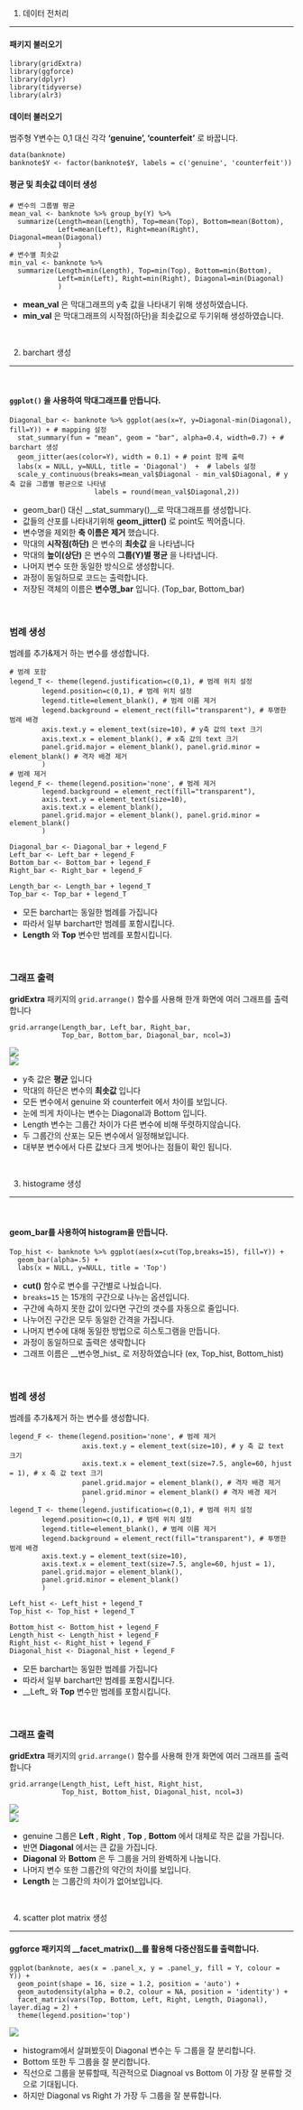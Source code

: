 1. 데이터 전처리
----------------

#### 패키지 불러오기

    library(gridExtra)
    library(ggforce)
    library(dplyr)
    library(tidyverse)
    library(alr3)

#### 데이터 불러오기

범주형 Y변수는 0,1 대신 각각 **‘genuine’, ‘counterfeit’** 로 바꿉니다.

    data(banknote)
    banknote$Y <- factor(banknote$Y, labels = c('genuine', 'counterfeit'))

#### 평균 및 최솟값 데이터 생성

    # 변수의 그룹별 평균
    mean_val <- banknote %>% group_by(Y) %>% 
      summarize(Length=mean(Length), Top=mean(Top), Bottom=mean(Bottom),
                Left=mean(Left), Right=mean(Right), Diagonal=mean(Diagonal)
                )
    # 변수별 최솟값
    min_val <- banknote %>% 
      summarize(Length=min(Length), Top=min(Top), Bottom=min(Bottom),
                Left=min(Left), Right=min(Right), Diagonal=min(Diagonal)
                )

-   **mean\_val** 은 막대그래프의 y축 값을 나타내기 위해 생성하였습니다.
-   **min\_val** 은 막대그래프의 시작점(하단)을 최솟값으로 두기위해
    생성하였습니다.

<br>

2. barchart 생성
----------------

<br>

#### `ggplot()` 을 사용하여 막대그래프를 만듭니다.

    Diagonal_bar <- banknote %>% ggplot(aes(x=Y, y=Diagonal-min(Diagonal), fill=Y)) + # mapping 설정
      stat_summary(fun = "mean", geom = "bar", alpha=0.4, width=0.7) + # barchart 생성
      geom_jitter(aes(color=Y), width = 0.1) + # point 함께 출력
      labs(x = NULL, y=NULL, title = 'Diagonal')  +  # labels 설정
      scale_y_continuous(breaks=mean_val$Diagonal - min_val$Diagonal, # y축 값을 그룹별 평균으로 나타냄
                         labels = round(mean_val$Diagonal,2))

-   geom\_bar() 대신 \_\_stat\_summary()\_\_로 막대그래프를 생성합니다.
-   값들의 산포를 나타내기위해 **geom\_jitter()** 로 point도 찍어줍니다.
-   변수명을 제외한 **축 이름은 제거** 했습니다.
-   막대의 **시작점(하단)** 은 변수의 **최솟값** 을 나타냅니다
-   막대의 **높이(상단)** 은 변수의 **그룹(Y)별 평균** 을 나타냅니다.
-   나머지 변수 또한 동일한 방식으로 생성합니다.
-   과정이 동일하므로 코드는 출력합니다.
-   저장된 객체의 이름은 **변수명\_bar** 입니다. (Top\_bar, Bottom\_bar)

<br>

### 범례 생성

범례를 추가&제거 하는 변수를 생성합니다.

    # 범례 포함
    legend_T <- theme(legend.justification=c(0,1), # 범례 위치 설정
            legend.position=c(0,1), # 범례 위치 설정
            legend.title=element_blank(), # 범례 이름 제거
            legend.background = element_rect(fill="transparent"), # 투명한 범례 배경
            axis.text.y = element_text(size=10), # y축 값의 text 크기
            axis.text.x = element_blank(), # x축 값의 text 크기
            panel.grid.major = element_blank(), panel.grid.minor = element_blank() # 격자 배경 제거
            )
    # 범례 제거
    legend_F <- theme(legend.position='none', # 범례 제거
            legend.background = element_rect(fill="transparent"),
            axis.text.y = element_text(size=10),
            axis.text.x = element_blank(),
            panel.grid.major = element_blank(), panel.grid.minor = element_blank()
            )

    Diagonal_bar <- Diagonal_bar + legend_F
    Left_bar <- Left_bar + legend_F
    Bottom_bar <- Bottom_bar + legend_F
    Right_bar <- Right_bar + legend_F

    Length_bar <- Length_bar + legend_T
    Top_bar <- Top_bar + legend_T

-   모든 barchart는 동일한 범례를 가집니다
-   따라서 일부 barchart만 범례를 포함시킵니다.
-   **Length** 와 **Top** 변수만 범례를 포함시킵니다.

<br>

### 그래프 출력

**gridExtra** 패키지의 `grid.arrange()` 함수를 사용해 한개 화면에 여러
그래프를 출력합니다

    grid.arrange(Length_bar, Left_bar, Right_bar, 
                 Top_bar, Bottom_bar, Diagonal_bar, ncol=3)

<img src="2021-01-27-rmdtest_files/figure-markdown_strict/unnamed-chunk-8-1.png" style="display: block; margin: auto auto auto 0;" /><img src="2021-01-27-rmdtest_files/figure-markdown_strict/unnamed-chunk-8-2.png" style="display: block; margin: auto auto auto 0;" />

-   y축 값은 **평균** 입니다
-   막대의 하단은 변수의 **최솟값** 입니다
-   모든 변수에서 genuine 와 counterfeit 에서 차이를 보입니다.
-   눈에 띄게 차이나는 변수는 Diagonal과 Bottom 입니다.
-   Length 변수는 그룹간 차이가 다른 변수에 비해 뚜렷하지않습니다.
-   두 그룹간의 산포는 모든 변수에서 일정해보입니다.
-   대부분 변수에서 다른 값보다 크게 벗어나는 점들이 확인 됩니다.

<br>

3. histograme 생성
------------------

<br>

#### geom\_bar를 사용하여 histogram을 만듭니다.

    Top_hist <- banknote %>% ggplot(aes(x=cut(Top,breaks=15), fill=Y)) + 
      geom_bar(alpha=.5) +
      labs(x = NULL, y=NULL, title = 'Top')

-   **cut()** 함수로 변수를 구간별로 나눴습니다.
-   `breaks=15` 는 15개의 구간으로 나누는 옵션입니다.
-   구간에 속하지 못한 값이 있다면 구간의 갯수를 자동으로 줄입니다.
-   나누어진 구간은 모두 동일한 간격을 가집니다.
-   나머지 변수에 대해 동일한 방법으로 히스토그램을 만듭니다.
-   과정이 동일하므로 출력은 생략합니다
-   그래프 이름은 \_\_변수명\_hist\_ 로 저장하였습니다 (ex, Top\_hist,
    Bottom\_hist)

<br>

### 범례 생성

범례를 추가&제거 하는 변수를 생성합니다.

    legend_F <- theme(legend.position='none', # 범례 제거
                      axis.text.y = element_text(size=10), # y 축 값 text 크기
                      axis.text.x = element_text(size=7.5, angle=60, hjust = 1), # x 축 값 text 크기
                      panel.grid.major = element_blank(), # 격자 배경 제거
                      panel.grid.minor = element_blank() # 격자 배경 제거
                      )
    legend_T <- theme(legend.justification=c(0,1), # 범례 위치 설정
            legend.position=c(0,1), # 범례 위치 설정
            legend.title=element_blank(), # 범례 이름 제거
            legend.background = element_rect(fill="transparent"), # 투명한 범례 배경
            axis.text.y = element_text(size=10),
            axis.text.x = element_text(size=7.5, angle=60, hjust = 1),
            panel.grid.major = element_blank(),
            panel.grid.minor = element_blank()
            )

    Left_hist <- Left_hist + legend_T
    Top_hist <- Top_hist + legend_T

    Bottom_hist <- Bottom_hist + legend_F
    Length_hist <- Length_hist + legend_F
    Right_hist <- Right_hist + legend_F
    Diagonal_hist <- Diagonal_hist + legend_F

-   모든 barchart는 동일한 범례를 가집니다
-   따라서 일부 barchart만 범례를 포함시킵니다.
-   \_\_Left\_ 와 **Top** 변수만 범례를 포함시킵니다.

<br>

### 그래프 출력

**gridExtra** 패키지의 `grid.arrange()` 함수를 사용해 한개 화면에 여러
그래프를 출력합니다

    grid.arrange(Length_hist, Left_hist, Right_hist, 
                 Top_hist, Bottom_hist, Diagonal_hist, ncol=3)

<img src="2021-01-27-rmdtest_files/figure-markdown_strict/unnamed-chunk-14-1.png" style="display: block; margin: auto auto auto 0;" /><img src="2021-01-27-rmdtest_files/figure-markdown_strict/unnamed-chunk-14-2.png" style="display: block; margin: auto auto auto 0;" />

-   genuine 그룹은 **Left** , **Right** , **Top** , **Bottom** 에서
    대체로 작은 값을 가집니다.
-   반면 **Diagonal** 에서는 큰 값을 가집니다.
-   **Diagonal** 와 **Bottom** 은 두 그룹을 거의 완벽하게 나눕니다.
-   나머지 변수 또한 그룹간의 약간의 차이를 보입니다.
-   **Length** 는 그룹간의 차이가 없어보입니다.

<br>

4. scatter plot matrix 생성
---------------------------

#### **ggforce** 패키지의 \_\_facet\_matrix()\_\_를 활용해 다중산점도를 출력합니다.

    ggplot(banknote, aes(x = .panel_x, y = .panel_y, fill = Y, colour = Y)) + 
      geom_point(shape = 16, size = 1.2, position = 'auto') + 
      geom_autodensity(alpha = 0.2, colour = NA, position = 'identity') + 
      facet_matrix(vars(Top, Bottom, Left, Right, Length, Diagonal), layer.diag = 2) +
      theme(legend.position='top')

<img src="2021-01-27-rmdtest_files/figure-markdown_strict/unnamed-chunk-16-1.png" style="display: block; margin: auto auto auto 0;" />

-   histogram에서 살펴봤듯이 Diagonal 변수는 두 그룹을 잘 분리합니다.
-   Bottom 또한 두 그룹을 잘 분리합니다.
-   직선으로 그룹을 분류할때, 직관적으로 Diagnoal vs Bottom 이 가장 잘
    분류할 것으로 기대됩니다.
-   하지만 Diagonal vs Right 가 가장 두 그룹을 잘 분류합니다.
